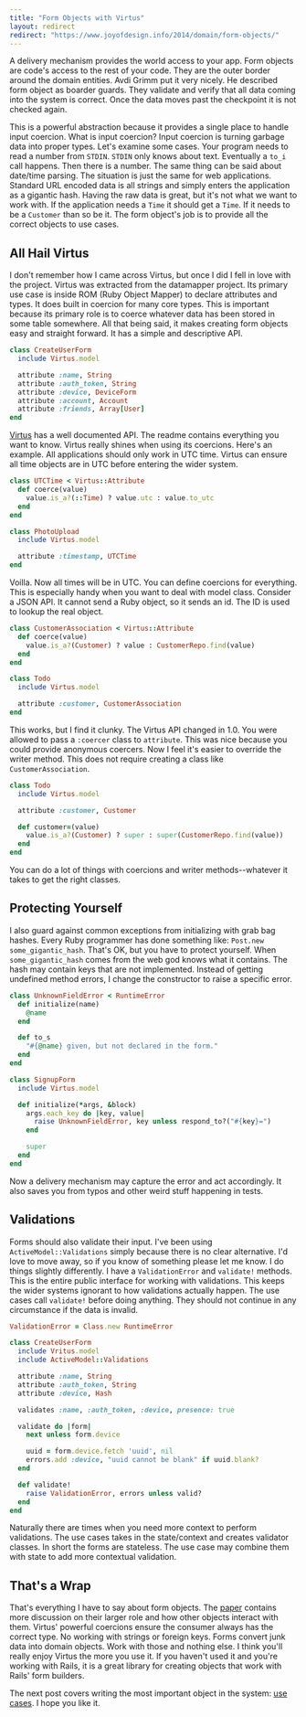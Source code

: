 ```yaml
---
title: "Form Objects with Virtus"
layout: redirect
redirect: "https://www.joyofdesign.info/2014/domain/form-objects/"
---
```


A delivery mechanism provides the world access to your app. Form
objects are code's access to the rest of your code. They are the outer
border around the domain entities. Avdi Grimm put it very nicely. He
described form object as boarder guards. They validate and verify that
all data coming into the system is correct. Once the data moves past
the checkpoint it is not checked again.

This is a powerful abstraction because it provides a single place to
handle input coercion. What is input coercion? Input coercion is
turning garbage data into proper types. Let's examine some cases. Your
program needs to read a number from `STDIN`. `STDIN` only knows about
text. Eventually a `to_i` call happens. Then there is a number. The
same thing can be said about date/time parsing. The situation is just
the same for web applications. Standard URL encoded data is all
strings and simply enters the application as a gigantic hash.  Having
the raw data is great, but it's not what we want to work with.  If the
application needs a `Time` it should get a `Time`. If it needs to be a
`Customer` than so be it. The form object's job is to provide all the
correct objects to use cases.

## All Hail Virtus

I don't remember how I came across Virtus, but once I did I fell in
love with the project. Virtus was extracted from the datamapper
project. Its primary use case is inside ROM (Ruby Object Mapper) to
declare attributes and types. It does built in coercion for many core
types. This is important because its primary role is to coerce
whatever data has been stored in some table somewhere. All that being
said, it makes creating form objects easy and straight forward.  It
has a simple and descriptive API.

```ruby
class CreateUserForm
  include Virtus.model

  attribute :name, String
  attribute :auth_token, String
  attribute :device, DeviceForm
  attribute :account, Account
  attribute :friends, Array[User]
end
```

[Virtus](https://github.com/solnic/virtus) has a well documented API.
The readme contains everything you want to know. Virtus really shines
when using its coercions. Here's an example. All applications should
only work in UTC time. Virtus can ensure all time objects are in UTC
before entering the wider system.

```ruby
class UTCTime < Virtus::Attribute
  def coerce(value)
    value.is_a?(::Time) ? value.utc : value.to_utc
  end
end

class PhotoUpload
  include Virtus.model

  attribute :timestamp, UTCTime
end
```

Voilla. Now all times will be in UTC. You can define coercions for
everything. This is especially handy when you want to deal with model
class. Consider a JSON API. It cannot send a Ruby object, so it sends
an id. The ID is used to lookup the real object.

```ruby
class CustomerAssociation < Virtus::Attribute
  def coerce(value)
    value.is_a?(Customer) ? value : CustomerRepo.find(value)
  end
end

class Todo
  include Virtus.model

  attribute :customer, CustomerAssociation
end
```

This works, but I find it clunky. The Virtus API changed in 1.0. You
were allowed to pass a `:coercer` class to `attribute`.  This was nice
because you could provide anonymous coercers.  Now I feel it's easier
to override the writer method. This does not require creating a class
like `CustomerAssociation`.

```ruby
class Todo
  include Virtus.model

  attribute :customer, Customer

  def customer=(value)
    value.is_a?(Customer) ? super : super(CustomerRepo.find(value))
  end
end
```

You can do a lot of things with coercions and writer methods--whatever
it takes to get the right classes.

## Protecting Yourself

I also guard against common exceptions from initializing with grab bag
hashes. Every Ruby programmer has done something like: `Post.new
some_gigantic_hash`. That's OK, but you have to protect yourself.
When `some_gigantic_hash` comes from the web god knows what it
contains. The hash may contain keys that are not implemented. Instead
of getting undefined method errors, I change the constructor to raise
a specific error.

```ruby
class UnknownFieldError < RuntimeError
  def initialize(name)
    @name
  end

  def to_s
    "#{@name} given, but not declared in the form."
  end
end

class SignupForm
  include Virtus.model

  def initialize(*args, &block)
    args.each_key do |key, value|
      raise UnknownFieldError, key unless respond_to?("#{key}=")
    end

    super
  end
end
```

Now a delivery mechanism may capture the error and act accordingly.
It also saves you from typos and other weird stuff happening in
tests.

## Validations

Forms should also validate their input. I've been using
`ActiveModel::Validations` simply because there is no clear
alternative. I'd love to move away, so if you know of something please
let me know. I do things slightly differently. I have a
`ValidationError` and `validate!` methods. This is the entire public
interface for working with validations. This keeps the wider systems
ignorant to how validations actually happen. The use cases call
`validate!` before doing anything. They should not continue in any
circumstance if the data is invalid.

```ruby
ValidationError = Class.new RuntimeError

class CreateUserForm
  include Vritus.model
  include ActiveModel::Validations

  attribute :name, String
  attribute :auth_token, String
  attribute :device, Hash

  validates :name, :auth_token, :device, presence: true

  validate do |form|
    next unless form.device

    uuid = form.device.fetch 'uuid', nil
    errors.add :device, "uuid cannot be blank" if uuid.blank?
  end

  def validate!
    raise ValidationError, errors unless valid?
  end
end
```

Naturally there are times when you need more context to perform
validations. The use cases takes in the state/context and
creates validator classes. In short the forms are stateless. The use
case may combine them with state to add more contextual validation.

## That's a Wrap

That's everything I have to say about form objects. The
[paper](https://github.com/ahawkins/hawkins.io/pull/7) contains more
discussion on their larger role and how other objects interact with
them. Virtus' powerful coercions ensure the consumer always has the
correct type. No working with strings or foreign keys.  Forms convert
junk data into domain objects. Work with those and nothing else. I
think you'll really enjoy Virtus the more you use it.  If you haven't
used it and you're working with Rails, it is a great library for
creating objects that work with Rails' form builders.

The next post covers writing the most important object in the system:
[use cases](/2014/01/writing_use_cases/). I hope you like it.
